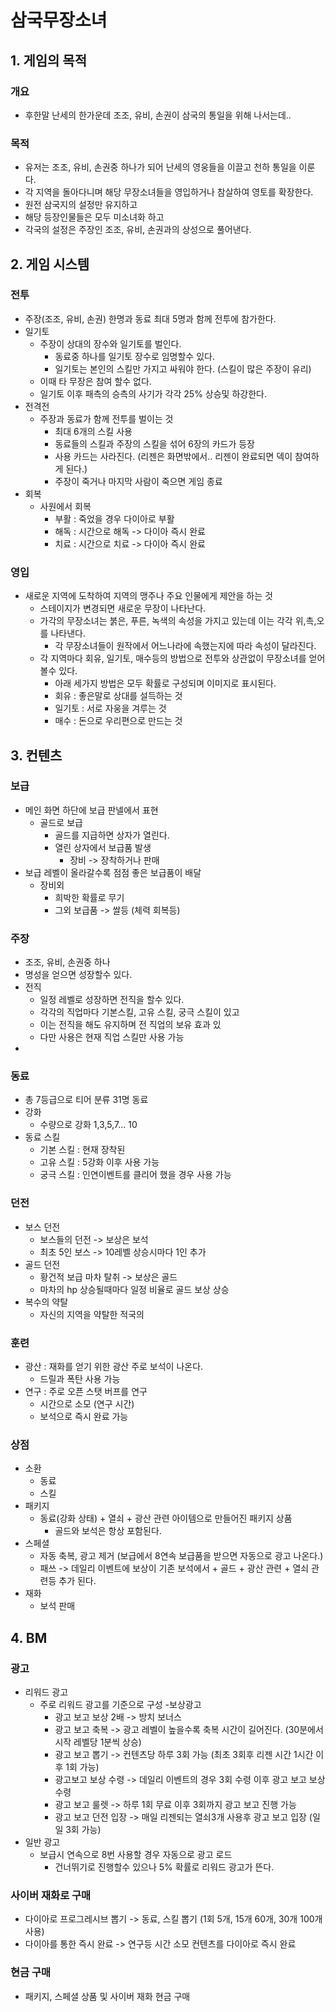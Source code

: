# 삼국무장소녀
## 1. 게임의 목적
### 개요
- 후한말 난세의 한가운데 조조, 유비, 손권이 삼국의 통일을 위해 나서는데.. 
### 목적
- 유저는 조조, 유비, 손권중 하나가 되어 난세의 영웅들을 이끌고 천하 통일을 이룬다.
- 각 지역을 돌아다니며 해당 무장소녀들을 영입하거나 참살하여 영토를 확장한다.
- 원전 삼국지의 설정만 유지하고
- 해당 등장인물들은 모두 미소녀화 하고
- 각국의 설정은 주장인 조조, 유비, 손권과의 상성으로 풀어낸다.
  
## 2. 게임 시스템
### 전투
- 주장(조조, 유비, 손권) 한명과 동료 최대 5명과 함께 전투에 참가한다.
- 일기토
  - 주장이 상대의 장수와 일기토를 벌인다.
    - 동료중 하나를 일기토 장수로 임명할수 있다.
    - 일기토는 본인의 스킬만 가지고 싸워야 한다. (스킬이 많은 주장이 유리)  
  - 이때 타 무장은 참여 할수 없다.
  - 일기토 이후 패측의 승측의 사기가 각각 25% 상승및 하강한다. 
- 전격전
  - 주장과 동료가 함께 전투를 벌이는 것
    - 최대 6개의 스킬 사용
    - 동료들의 스킬과 주장의 스킬을 섞어 6장의 카드가 등장
    - 사용 카드는 사라진다. (리젠은 화면밖에서.. 리젠이 완료되면 덱이 참여하게 된다.)
    - 주장이 죽거나 마지막 사람이 죽으면 게임 종료    
- 회복
  - 사원에서 회복
    - 부활 : 죽었을 경우 다이아로 부활
    - 해독 : 시간으로 해독 -> 다이아 즉시 완료
    - 치료 : 시간으로 치료 -> 다이아 즉시 완료

### 영입
- 새로운 지역에 도착하여 지역의 맹주나 주요 인물에게 제안을 하는 것
  - 스테이지가 변경되면 새로운 무장이 나타난다.
  - 가각의 무장소녀는 붉은, 푸른, 녹색의 속성을 가지고 있는데 이는 각각 위,촉,오를 나타낸다.
    - 각 무장소녀들이 원작에서 어느나라에 속했는지에 따라 속성이 달라진다.  
  - 각 지역마다 회유, 일기토, 매수등의 방법으로 전투와 상관없이 무장소녀를 얻어 볼수 있다.
    - 아래 세가지 방법은 모두 확률로 구성되며 이미지로 표시된다.
    - 회유 : 좋은말로 상대를 설득하는 것
    - 일기토 : 서로 자웅을 겨루는 것
    - 매수 : 돈으로 우리편으로 만드는 것 


## 3. 컨텐츠
### 보급
- 메인 화면 하단에 보급 판넬에서 표현
  - 골드로 보급
    - 골드를 지급하면 상자가 열린다.
    - 열린 상자에서 보급품 발생
      - 장비 -> 장착하거나 판매   
- 보급 레벨이 올라갈수록 점점 좋은 보급품이 배달
  - 장비외
    - 희박한 확률로 무기
    - 그외 보급품 -> 쌀등 (체력 회복등)  

### 주장
- 조조, 유비, 손권중 하나
- 명성을 얻으면 성장할수 있다.
- 전직
  - 일정 레벨로 성장하면 전직을 할수 있다.
  - 각각의 직업마다 기본스킬, 고유 스킬, 궁극 스킬이 있고
  - 이는 전직을 해도 유지하며 전 직업의 보유 효과 있
  - 다만 사용은 현재 직업 스킬만 사용 가능 
- 
### 동료
- 총 7등급으로 티어 분류 31명 동료
- 강화
  - 수량으로 강화 1,3,5,7... 10 
- 동료 스킬
  - 기본 스킬 : 현재 장착된 
  - 고유 스킬 : 5강화 이후 사용 가능
  - 궁극 스킬 : 인연이벤트를 클리어 했을 경우 사용 가능

### 던전
- 보스 던전
  - 보스들의 던전 -> 보상은 보석
  - 최초 5인 보스 -> 10레벨 상승시마다 1인 추가 
- 골드 던전
  - 황건적 보급 마차 탈취 -> 보상은 골드
  - 마차의 hp 상승될때마다 일정 비율로 골드 보상 상승
- 복수의 약탈
  - 자신의 지역을 약탈한 적국의  

### 훈련
- 광산 : 재화를 얻기 위한 광산 주로 보석이 나온다.
  - 드릴과 폭탄 사용 가능
- 연구 : 주로 오픈 스탯 버프를 연구
  - 시간으로 소모 (연구 시간)
  - 보석으로 즉시 완료 가능

### 상점
- 소환
  - 동료
  - 스킬
- 패키지
  - 동료(강화 상태) + 열쇠 + 광산 관련 아이템으로 만들어진 패키지 상품
    - 골드와 보석은 항상 포함된다.
- 스페셜
  - 자동 축복, 광고 제거 (보급에서 8연속 보급품을 받으면 자동으로 광고 나온다.)
  - 패쓰 -> 데일리 이벤트에 보상이 기존 보석에서 + 골드 + 광산 관련 + 열쇠 관련등 추가 된다.
- 재화
  - 보석 판매

## 4. BM
### 광고
- 리워드 광고
  - 주로 리워드 광고를 기준으로 구성
  -보상광고
    - 광고 보고 보상 2배 -> 방치 보너스
    - 광고 보고 축복 -> 광고 레벨이 높을수록 축복 시간이 길어진다. (30분에서 시작 레벨당 1분씩 상승)
    - 광고 보고 뽑기 -> 컨텐츠당 하루 3회 가능 (최초 3회후 리젠 시간 1시간 이후 1회 가능)
    - 광고보고 보상 수령 -> 데일리 이벤트의 경우 3회 수령 이후 광고 보고 보상 수령
    - 광고 보고 룰렛 -> 하루 1회 무료 이후 3회까지 광고 보고 진행 가능
    - 광고 보고 던전 입장 -> 매일 리젠되는 열쇠3개 사용후 광고 보고 입장 (일일 3회 가능)
- 일반 광고
  - 보급시 연속으로 8번 사용할 경우 자동으로 광고 로드
    - 건너뛰기로 진행할수 있으나 5% 확률로 리워드 광고가 뜬다.
### 사이버 재화로 구매
- 다이아로 프로그레시브 뽑기 -> 동료, 스킬 뽑기 (1회 5개, 15개 60개, 30개 100개 사용)
- 다이아를 통한 즉시 완료 -> 연구등 시간 소모 컨텐츠를 다이아로 즉시 완료
### 현금 구매
- 패키지, 스페셜 상품 및 사이버 재화 현금 구매
